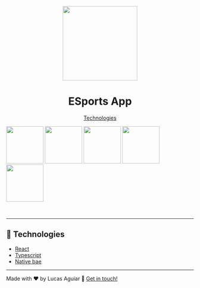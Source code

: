 <div align="center">
  <img src="https://user-images.githubusercontent.com/65921350/192912524-1290a7be-b941-4caf-8ce5-c5813e370822.gif" width="200"/>

  <h1>ESports App</h1>
</div>

<p align="center">
  <a href="#rocket-technologies">Technologies</a>
</p>

<p>
  <img src="https://user-images.githubusercontent.com/65921350/192910850-b398ba29-d2b9-49ec-863d-aac915766bfe.PNG" width="100" /> 
  <img src="https://user-images.githubusercontent.com/65921350/192910853-6e6ca359-b6c6-4b4c-9f18-b5c810bb7446.PNG" width="100" />
  <img src="https://user-images.githubusercontent.com/65921350/192910854-78025be2-92e8-4823-a04c-92f6063eff12.PNG" width="100" /> 
  <img src="https://user-images.githubusercontent.com/65921350/192910855-0a72aa1b-443d-410d-a513-3d340263aa8b.PNG" width="100" />
  <img src="https://user-images.githubusercontent.com/65921350/192910857-4dc30f11-5d30-4e32-929c-0dbcc17a9cfb.PNG" width="100" />
</p>
<br/>


---

## :rocket: Technologies

- [React](https://reactjs.org/)
- [Typescript](https://www.typescriptlang.org)
- [Native bae](https://nativebase.io)

---

Made with ♥ by Lucas Aguiar :wave: [Get in touch!](https://www.linkedin.com/in/lucasaguiiar)
